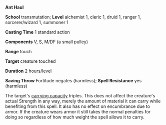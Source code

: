 **Ant Haul**

**School** transmutation; **Level** alchemist 1, cleric 1, druid 1, ranger 1, sorcerer/wizard 1, summoner 1

**Casting Time** 1 standard action

**Components** V, S, M/DF (a small pulley)

**Range** touch

**Target** creature touched

**Duration** 2 hours/level

**Saving Throw** Fortitude negates (harmless); **Spell Resistance** yes (harmless)

The target's [carrying capacity](../../additionalRules#_carrying-capacity) triples. This does not affect the creature's actual Strength in any way, merely the amount of material it can carry while benefiting from this spell. It also has no effect on encumbrance due to armor. If the creature wears armor it still takes the normal penalties for doing so regardless of how much weight the spell allows it to carry.

